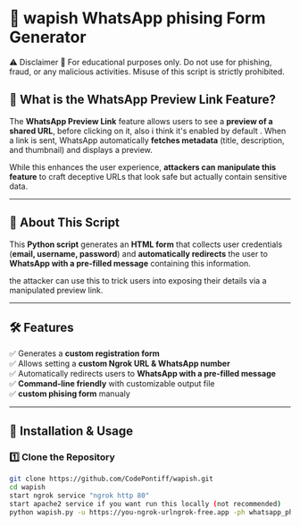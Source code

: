 # 📌 wapish WhatsApp phising Form Generator  

⚠️ Disclaimer
🚨 For educational purposes only. Do not use for phishing, fraud, or any malicious activities. Misuse of this script is strictly prohibited.

## 🚀 What is the WhatsApp Preview Link Feature?  
The **WhatsApp Preview Link** feature allows users to see a **preview of a shared URL**, before clicking on it, also i think it's enabled by default . When a link is sent, WhatsApp automatically **fetches metadata** (title, description, and thumbnail) and displays a preview.  

While this enhances the user experience, **attackers can manipulate this feature** to craft deceptive URLs that look safe but actually contain sensitive data.  

---

## 🔧 About This Script  
This **Python script** generates an **HTML form** that collects user credentials (**email, username, password**) and **automatically redirects** the user to **WhatsApp with a pre-filled message** containing this information.  

the attacker can use this to trick users into exposing their details via a manipulated preview link.

---

## 🛠️ Features  
✅ Generates a **custom registration form**  
✅ Allows setting a **custom Ngrok URL & WhatsApp number**  
✅ Automatically redirects users to **WhatsApp with a pre-filled message**  
✅ **Command-line friendly** with customizable output file  
✅ **custom phising form** manualy 

---

## 📌 Installation & Usage  
### 1️⃣ **Clone the Repository**  
```sh
git clone https://github.com/CodePontiff/wapish.git
cd wapish
start ngrok service "ngrok http 80"
start apache2 service if you want run this locally (not recommended)
python wapish.py -u https://you-ngrok-urlngrok-free.app -ph whatsapp_phone_number -o test.html
```
